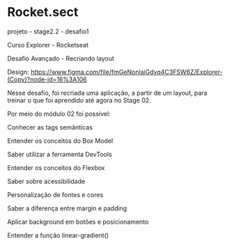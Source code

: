 # Rocket.sect

projeto - stage2.2 - desafio1

Curso Explorer - Rocketseat

Desafio Avançado - Recriando layout

Design: https://www.figma.com/file/fmGeNonlaiGdyq4C3FSW6Z/Explorer-(Copy)?node-id=16%3A106

Nesse desafio, foi recriada uma aplicação, a partir de um layout, para treinar o que foi aprendido até agora no Stage 02.

Por meio do módulo 02 foi possível:

Conhecer as tags semânticas

Entender os conceitos do Box Model

Saber utilizar a ferramenta DevTools

Entender os conceitos do Flexbox

Saber sobre acessibilidade

Personalização de fontes e cores

Saber a diferença entre margin e padding

Aplicar background em botões e posicionamento

Entender a função linear-gradient()
